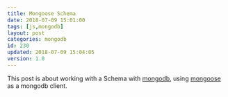 ```yaml
---
title: Mongoose Schema
date: 2018-07-09 15:01:00
tags: [js,mongodb]
layout: post
categories: mongodb
id: 230
updated: 2018-07-09 15:04:05
version: 1.0
---
```


This post is about working with a Schema with [mongodb](https://www.mongodb.com/), using [mongoose](http://mongoosejs.com/docs/guide.html) as a mongodb client.

<!-- more -->
